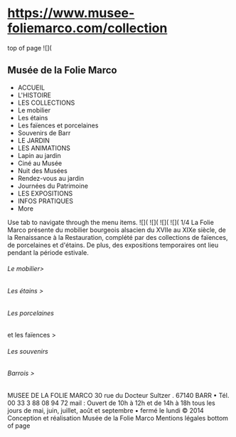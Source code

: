 # https://www.musee-foliemarco.com/collection

top of page
![](
## Musée de la Folie Marco
 * ACCUEIL
 * L'HISTOIRE
 * LES COLLECTIONS
 * Le mobilier
 * Les étains
 * Les faïences et porcelaines
 * Souvenirs de Barr
 * LE JARDIN
 * LES ANIMATIONS
 * Lapin au jardin
 * Ciné au Musée
 * Nuit des Musées
 * Rendez-vous au jardin
 * Journées du Patrimoine
 * LES EXPOSITIONS
 * INFOS PRATIQUES
 * More

Use tab to navigate through the menu items.
![](
![](
![](
![](
1/4
La Folie Marco présente du mobilier bourgeois alsacien du XVIIe au XIXe siècle, de la Renaissance à la Restauration, complété par des collections de faïences, de porcelaines et d'étains. De plus, des expositions temporaires ont lieu pendant la période estivale. 
###### Le mobilier>
###### Les étains >
###### Les porcelaines 
et les faïences >
###### Les souvenirs 
###### Barrois >
MUSEE DE LA FOLIE MARCO
30 rue du Docteur Sultzer . 67140 BARR • Tél. 00 33 3 88 08 94 72
mail : 
Ouvert de 10h à 12h et de 14h à 18h
tous les jours de mai, juin, juillet, août et septembre • fermé le lundi
© 2014 Conception et réalisation Musée de la Folie Marco
Mentions légales
bottom of page

